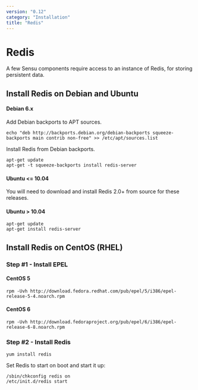 ```yaml
---
version: "0.12"
category: "Installation"
title: "Redis"
---
```


# Redis

A few Sensu components require access to an instance of Redis, for
storing persistent data.

## Install Redis on Debian and Ubuntu

#### Debian 6.x

Add Debian backports to APT sources.

``` shell
echo "deb http://backports.debian.org/debian-backports squeeze-backports main contrib non-free" >> /etc/apt/sources.list
```

Install Redis from Debian backports.

``` shell
apt-get update
apt-get -t squeeze-backports install redis-server
```

#### Ubuntu <= 10.04

You will need to download and install Redis 2.0+ from source for these
releases.

#### Ubuntu > 10.04

``` shell
apt-get update
apt-get install redis-server
```

## Install Redis on CentOS (RHEL)

### Step #1 - Install EPEL

#### CentOS 5

``` shell
rpm -Uvh http://download.fedora.redhat.com/pub/epel/5/i386/epel-release-5-4.noarch.rpm
```

#### CentOS 6

``` shell
rpm -Uvh http://download.fedoraproject.org/pub/epel/6/i386/epel-release-6-8.noarch.rpm
```

### Step #2 - Install Redis

``` shell
yum install redis
```

Set Redis to start on boot and start it up:

```
/sbin/chkconfig redis on
/etc/init.d/redis start
```
